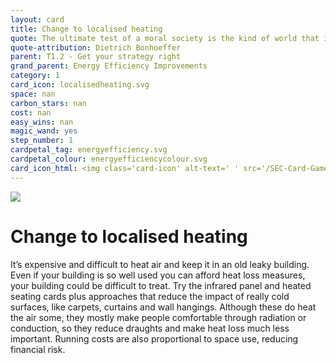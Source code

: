 ```yaml
---
layout: card
title: Change to localised heating
quote: The ultimate test of a moral society is the kind of world that it leaves to its children.
quote-attribution: Dietrich Bonhoeffer
parent: T1.2 - Get your strategy right
grand_parent: Energy Efficiency Improvements 
category: 1
card_icon: localisedheating.svg
space: nan
carbon_stars: nan
cost: nan
easy_wins: nan
magic_wand: yes
step_number: 1
cardpetal_tag: energyefficiency.svg
cardpetal_colour: energyefficiencycolour.svg
card_icon_html: <img class='card-icon' alt-text=' ' src='/SEC-Card-Game/graphics/card_icons/localisedheating.svg'>
---
```


<img class='card-icon' alt-text=' ' src='/SEC-Card-Game/graphics/card_icons/localisedheating.svg'>
<h1>Change to localised heating</h1>

<p>It’s expensive and difficult to heat air and keep it in an old leaky building. Even if your building is so well used you can afford heat loss measures, your building could be difficult to treat. Try the infrared panel and heated seating cards plus approaches that reduce the impact of really cold surfaces, like carpets, curtains and wall hangings. Although these do heat the air some, they mostly make people comfortable through radiation or conduction, so they reduce draughts and make heat loss much less important. Running costs are also proportional to space use, reducing financial risk.</p> 

